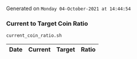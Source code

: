 Generated on `Monday 04-October-2021 at 14:44:54`

### Current to Target Coin Ratio
`current_coin_ratio.sh`

Date|Current|Target|Ratio
---|---|---|---
